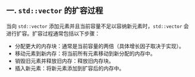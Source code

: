 ## 一. `std::vector` 的扩容过程

当向 `std::vector` 添加元素并且当前容量不足以容纳新元素时，`std::vector` 会进行扩容。扩容过程通常包括以下步骤：
- 分配更大的内存块：通常是当前容量的两倍（具体增长因子取决于实现）。
- 移动元素到新内存：将当前所有元素移动到新分配的内存中。
- 销毁旧元素并释放旧内存：释放旧内存块。
- 插入新元素：将新元素添加到扩容后的内存中。
